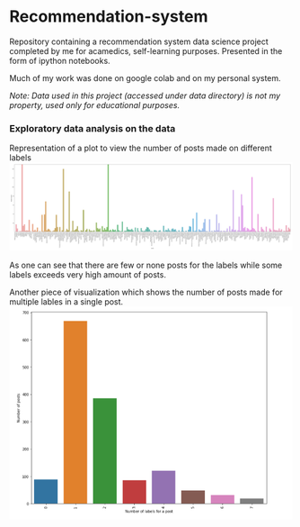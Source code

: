 # Recommendation-system
<div>
  Repository containing a recommendation system data science project completed 
  by me for acamedics, self-learning purposes. Presented in the form of ipython notebooks.
</div>

Much of my work was done on google colab and on my personal system.

<i>
  Note: Data used in this project (accessed under data directory) is not my property, used only for educational purposes.
</i>

<div>
  <h3>Exploratory data analysis on the data</h3>
  Representation of a plot to view the number of posts made on different labels
  <img src="https://github.com/JM-Rishav/Recommendation-system/blob/main/Posts_vs_label.png">
  
  As one can see that there are few or none posts for the labels while some labels exceeds very high amount of posts.
  
  
  Another piece of visualization which shows the number of posts made for multiple lables in a single post.
  <img src="https://github.com/JM-Rishav/Recommendation-system/blob/v0.1/Labels_for_post.png">
  
</div>  
